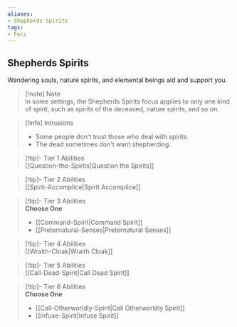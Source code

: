 ```yaml
---
aliases:
- Shepherds Spirits
tags:
- Foci
---
```


  
## Shepherds Spirits  
Wandering souls, nature spirits, and elemental beings aid and support you.  

>[!note] Note  
>In some settings, the Shepherds Spirits focus applies to only one kind of spirit, such as spirits of the deceased, nature spirits, and so on. 
  

>[!info] Intrusions  
>- Some people don't trust those who deal with spirits.  
>- The dead sometimes don't want shepherding.  


>[!tip]- Tier 1 Abilities  
> [[Question-the-Spirits|Question the Spirits]]  


>[!tip]- Tier 2 Abilities  
> [[Spirit-Accomplice|Spirit Accomplice]]  


>[!tip]- Tier 3 Abilities  
> **Choose One**  
>- [[Command-Spirit|Command Spirit]]  
>- [[Preternatural-Senses|Preternatural Senses]]  


>[!tip]- Tier 4 Abilities  
> [[Wraith-Cloak|Wraith Cloak]]  


>[!tip]- Tier 5 Abilities  
> [[Call-Dead-Spirit|Call Dead Spirit]]  


>[!tip]- Tier 6 Abilities  
> **Choose One**  
>- [[Call-Otherworldly-Spirit|Call Otherworldly Spirit]]  
>- [[Infuse-Spirit|Infuse Spirit]]